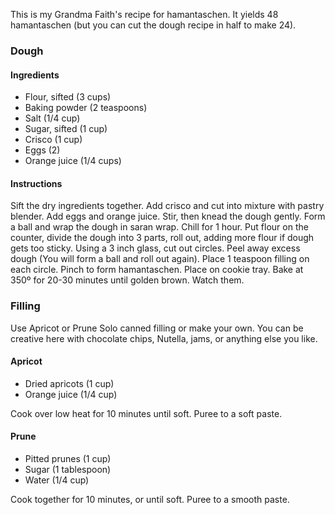 This is my Grandma Faith's recipe for hamantaschen.
It yields 48 hamantaschen (but you can cut the dough recipe in half to make 24).  

### Dough
#### Ingredients
* Flour, sifted (3 cups)
* Baking powder (2 teaspoons)
* Salt (1/4 cup)
* Sugar, sifted (1 cup)
* Crisco (1 cup)
* Eggs (2)
* Orange juice (1/4 cups)

#### Instructions
Sift the dry ingredients together. Add crisco and cut into mixture with pastry blender. Add eggs and orange juice. Stir, then knead the dough gently. Form a ball and wrap the dough in saran wrap. Chill for 1 hour. Put flour on the counter, divide the dough into 3 parts, roll out, adding more flour if dough gets too sticky. Using a 3 inch glass, cut out circles. Peel away excess dough (You will form a ball and roll out again). Place 1 teaspoon filling on each circle. Pinch to form hamantaschen.  Place on cookie tray. Bake at 350º for 20-30 minutes until golden brown. Watch them.

### Filling
Use Apricot or Prune Solo canned filling or make your own. You can be creative here with chocolate chips, Nutella, jams, or anything else you like.

#### Apricot
* Dried apricots (1 cup)
* Orange juice (1/4 cup)

Cook over low heat for 10 minutes until soft. Puree to a soft paste.

#### Prune
* Pitted prunes (1 cup)
* Sugar (1 tablespoon)
* Water (1/4 cup)

Cook together for 10 minutes, or until soft. Puree to a smooth paste.

